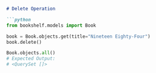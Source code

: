 ```markdown
# Delete Operation

```python
from bookshelf.models import Book

book = Book.objects.get(title="Nineteen Eighty-Four")
book.delete()

Book.objects.all()
# Expected Output:
# <QuerySet []>
